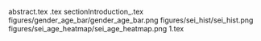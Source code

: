 abstract.tex
.tex
sectionIntroduction_.tex
figures/gender_age_bar/gender_age_bar.png
figures/sei_hist/sei_hist.png
figures/sei_age_heatmap/sei_age_heatmap.png
1.tex

